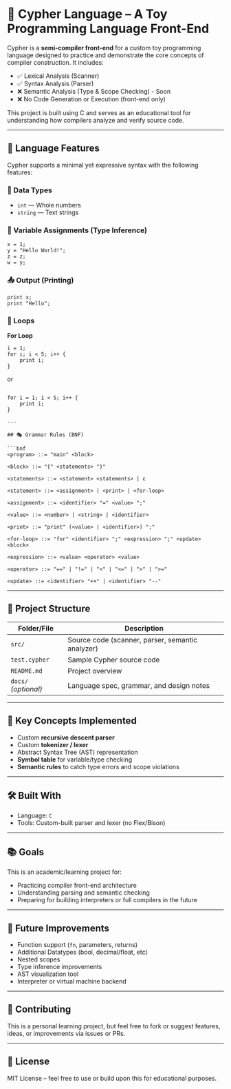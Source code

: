 # 🔣 Cypher Language – A Toy Programming Language Front-End

Cypher is a **semi-compiler front-end** for a custom toy programming language designed to practice and demonstrate the core concepts of compiler construction. It includes:

- ✅ Lexical Analysis (Scanner)
- ✅ Syntax Analysis (Parser)
- ❌ Semantic Analysis (Type & Scope Checking) - Soon
- ❌ No Code Generation or Execution (front-end only)

This project is built using C and serves as an educational tool for understanding how compilers analyze and verify source code.

---

## 🚀 Language Features

Cypher supports a minimal yet expressive syntax with the following features:

### 🧾 Data Types
- `int` — Whole numbers
- `string` — Text strings

### 📌 Variable Assignments (Type Inference)
```cypher
x = 1;
y = "Hello World!";
z = z;
w = y;
```

### 📤 Output (Printing)
```cypher
print x;
print "Hello";
```

### 🔁 Loops

**For Loop**
```cypher
i = 1;
for i; i < 5; i++ {
    print i;
}
```
or
```cypher

for i = 1; i < 5; i++ {
    print i;
}

---

## 🎭 Grammar Rules (BNF)

```bnf
<program> ::= "main" <block>

<block> ::= "{" <statements> "}"

<statements> ::= <statement> <statements> | ε

<statement> ::= <assignment> | <print> | <for-loop>

<assignment> ::= <identifier> "=" <value> ";"

<value> ::= <number> | <string> | <identifier>

<print> ::= "print" (<value> | <identifier>) ";"

<for-loop> ::= "for" <identifier> ";" <expression> ";" <update> <block>

<expression> ::= <value> <operator> <value>

<operator> ::= "==" | "!=" | "<" | "<=" | ">" | ">="

<update> ::= <identifier> "++" | <identifier> "--"
```

---

## 🔧 Project Structure

| Folder/File         | Description |
|---------------------|-------------|
| `src/`              | Source code (scanner, parser, semantic analyzer) |
| `test.cypher`       | Sample Cypher source code |
| `README.md`         | Project overview |
| `docs/` *(optional)*| Language spec, grammar, and design notes |

---

## 🧠 Key Concepts Implemented

- Custom **recursive descent parser**
- Custom **tokenizer / lexer**
- Abstract Syntax Tree (AST) representation
- **Symbol table** for variable/type checking
- **Semantic rules** to catch type errors and scope violations

---

## 🛠️ Built With

- Language: `C`
- Tools: Custom-built parser and lexer (no Flex/Bison)

---

## 📚 Goals

This is an academic/learning project for:
- Practicing compiler front-end architecture
- Understanding parsing and semantic checking
- Preparing for building interpreters or full compilers in the future

---

## 🚧 Future Improvements

- Function support (`fn`, parameters, returns)
- Additional Datatypes (bool, decimal/float, etc)
- Nested scopes
- Type inference improvements
- AST visualization tool
- Interpreter or virtual machine backend

---

## 🤝 Contributing

This is a personal learning project, but feel free to fork or suggest features, ideas, or improvements via issues or PRs.

---

## 📜 License

MIT License – feel free to use or build upon this for educational purposes.

